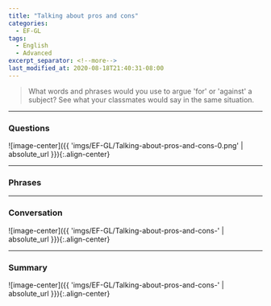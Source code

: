 ```yaml
---
title: "Talking about pros and cons"
categories:
  - EF-GL
tags:
  - English
  - Advanced
excerpt_separator: <!--more-->
last_modified_at: 2020-08-18T21:40:31-08:00
---
```

> What words and phrases would you use to argue 'for' or 'against' a subject? See what your classmates would say in the same situation.
<!--more-->

----------------------
### Questions
![image-center]({{ 'imgs/EF-GL/Talking-about-pros-and-cons-0.png' | absolute_url }}){:.align-center}

----------------------
### Phrases


----------------------
### Conversation

![image-center]({{ 'imgs/EF-GL/Talking-about-pros-and-cons-' | absolute_url }}){:.align-center}


----------------------
### Summary

![image-center]({{ 'imgs/EF-GL/Talking-about-pros-and-cons-' | absolute_url }}){:.align-center}


